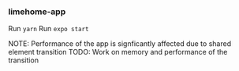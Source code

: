 ### limehome-app

Run `yarn`
Run `expo start`

NOTE: Performance of the app is signficantly affected due to shared element transition
TODO: Work on memory and performance of the transition
